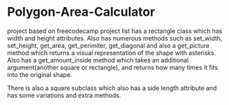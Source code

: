 # Polygon-Area-Calculator
project based on freecodecamp project list
has a rectangle class which has width and height attributes. Also has numerous methods such as set_width, set_height, get_area, get_perimiter, get_diagonal and also a get_picture method which returns a visual representation of the shape with asterisks. 
Also has a get_amount_inside method which takes an additional argument(another square or rectangle), and returns how many times it fits into the original shape.

There is also a square subclass which also has a side length attribute and has some variations and extra methods.